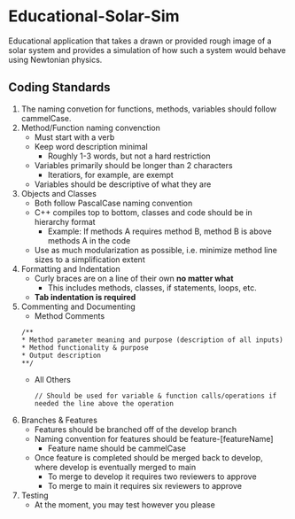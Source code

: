 # Educational-Solar-Sim
Educational application that takes a drawn or provided rough image of a solar system and provides a simulation of how such a system would behave using Newtonian physics.

## Coding Standards 
1. The naming convetion for functions, methods, variables should follow cammelCase.
2. Method/Function naming convenction 
    - Must start with a verb 
    - Keep word description minimal 
        - Roughly 1-3 words, but not a hard restriction 
    - Variables primarily should be longer than 2 characters
        - Iteratiors, for example, are exempt 
    - Variables should be descriptive of what they are
3. Objects and Classes 
    - Both follow PascalCase naming convention 
    - C++ compiles top to bottom, classes and code should be in hierarchy format 
        - Example: If methods A requires method B, method B is above methods A in the code
    - Use as much modularization as possible, i.e. minimize method line sizes to a simplification extent
4. Formatting and Indentation
    - Curly braces are on a line of their own **no matter what**
        - This includes methods, classes, if statements, loops, etc.
    - **Tab indentation is required**
5. Commenting and Documenting
    - Method Comments 
    ```
	/**
	* Method parameter meaning and purpose (description of all inputs)
	* Method functionality & purpose
	* Output description
	**/
    ```
    - All Others 
        ```
        // Should be used for variable & function calls/operations if needed the line above the operation 
        ```
6. Branches & Features 
    - Features should be branched off of the develop branch 
    - Naming convention for features should be feature-[featureName]
        - Feature name should be cammelCase
    - Once feature is completed should be merged back to develop, where develop is eventually merged to main 
        - To merge to develop it requires two reviewers to approve
        - To merge to main it requires six reviewers to approve 
7. Testing 
    - At the moment, you may test however you please 
